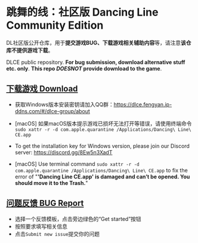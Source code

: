 # 跳舞的线：社区版 Dancing Line Community Edition
DL社区版公开仓库，用于**提交游戏BUG、下载游戏相关辅助内容**等，请注意**该仓库不提供游戏下载**。

DLCE public repository. **For bug submission, download alternative stuff etc. only**. **This repo *DOESNOT* provide download to the game**.

## [下载游戏 Download](https://github.com/DL-Community/DancingLine-CommunityEdition/releases)
- 获取Windows版本安装密钥请加入QQ群：https://dlce.fengyan.ip-ddns.com/#/dlce-group/about
- [macOS] 如果macOS版本提示游戏已损坏无法打开等错误，请使用终端命令 `sudo xattr -r -d com.apple.quarantine /Applications/Dancing\ Line\ CE.app`

- To get the installation key for Windows version, please join our Discord server: https://discord.gg/8Ew5n3XadT
- [macOS] Use terminal command `sudo xattr -r -d com.apple.quarantine /Applications/Dancing\ Line\ CE.app` to fix the error of "**'Dancing Line CE.app' is damaged and can’t be opened. You should move it to the Trash.**"

## [问题反馈 BUG Report](https://github.com/DL-Community/DancingLine-CommunityEdition/issues/new/choose)
- 选择一个反馈模板，点击旁边绿色的“Get started”按钮
- 按照要求填写相关信息
- 点击`Submit new issue`提交你的问题
